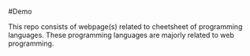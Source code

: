 #Demo

This repo consists of webpage(s) related to cheetsheet of programming languages.
These programming languages are majorly related to web programming.
